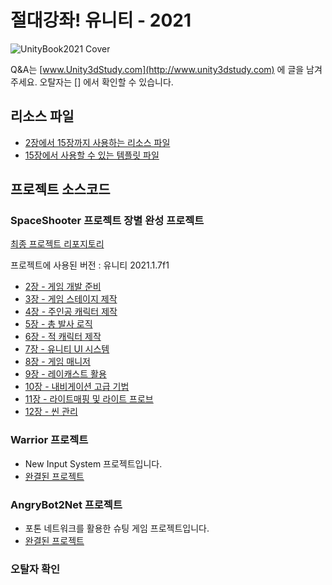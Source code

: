 
# 절대강좌! 유니티 - 2021

![UnityBook2021 Cover](http://IndieGameMaker.github.io/images/books/unity2021_3D_800600.png)

Q&A는 [www.Unity3dStudy.com](http://www.unity3dstudy.com) 에 글을 남겨주세요.
오탈자는 [] 에서 확인할 수 있습니다.

## 리소스 파일

- [2장에서 15장까지 사용하는 리소스 파일](https://1drv.ms/u/s!Asker0nVo1TS9NEBlRjDVf3Bj8Z5Qg?e=V5Nn8p)
- [15장에서 사용할 수 있는 템플릿 파일](https://1drv.ms/u/s!Asker0nVo1TS9ItvcuBpVsbs5cHntA?e=6SoDZT)

## 프로젝트 소스코드

### SpaceShooter 프로젝트 장별 완성 프로젝트 

[최종 프로젝트 리포지토리](https://github.com/IndieGameMaker/SpaceShooter2021)

프로젝트에 사용된 버전 : 유니티 2021.1.7f1

- [2장 - 게임 개발 준비](https://github.com/IndieGameMaker/SpaceShooter2021/releases/tag/2장)
- [3장 - 게임 스테이지 제작](https://github.com/IndieGameMaker/SpaceShooter2021/releases/tag/3장)
- [4장 - 주인공 캐릭터 제작](https://github.com/IndieGameMaker/SpaceShooter2021/releases/tag/4장)
- [5장 - 총 발사 로직](https://github.com/IndieGameMaker/SpaceShooter2021/releases/tag/5장)
- [6장 - 적 캐릭터 제작](https://github.com/IndieGameMaker/SpaceShooter2021/releases/tag/6장)
- [7장 - 유니티 UI 시스템](https://github.com/IndieGameMaker/SpaceShooter2021/releases/tag/7장)
- [8장 - 게임 매니저](https://github.com/IndieGameMaker/SpaceShooter2021/releases/tag/8장)
- [9장 - 레이캐스트 활용](https://github.com/IndieGameMaker/SpaceShooter2021/releases/tag/9장)
- [10장 - 내비게이션 고급 기법](https://github.com/IndieGameMaker/SpaceShooter2021/releases/tag/10장)
- [11장 - 라이트매핑 및 라이트 프로브](https://github.com/IndieGameMaker/SpaceShooter2021/releases/tag/11장)
- [12장 - 씬 관리](https://github.com/IndieGameMaker/SpaceShooter2021/releases/tag/12장)

### Warrior 프로젝트
- New Input System 프로젝트입니다.
- [완결된 프로젝트](https://github.com/IndieGameMaker/Warrior)

### AngryBot2Net 프로젝트
- 포톤 네트워크를 활용한 슈팅 게임 프로젝트입니다.
- [완결된 프로젝트](https://github.com/IndieGameMaker/AngryBot2Net)

### 오탈자 확인
